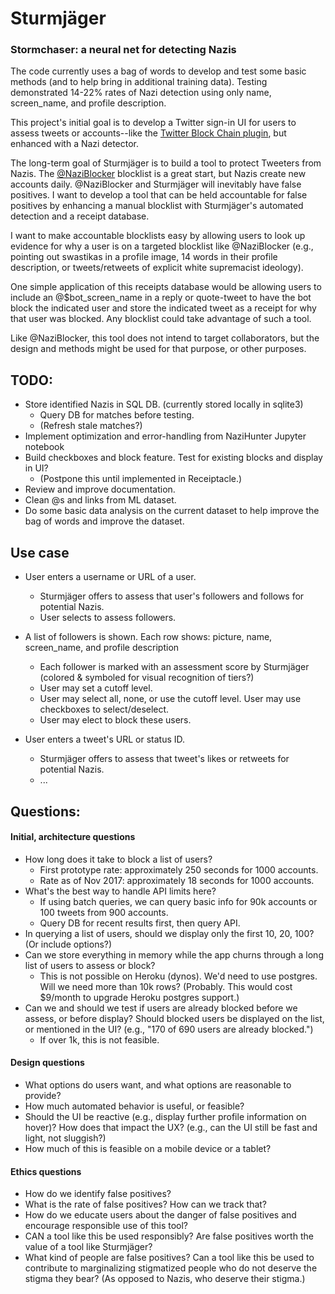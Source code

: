# Sturmjäger
### Stormchaser: a neural net for detecting Nazis

The code currently uses a bag of words to develop and test some basic methods (and to help bring in additional training data). Testing demonstrated 14-22% rates of Nazi detection using only name, screen_name, and profile description.

This project's initial goal is to develop a Twitter sign-in UI for users to assess tweets or accounts--like the [Twitter Block Chain plugin](https://github.com/satsukitv/twitter-block-chain), but enhanced with a Nazi detector.

The long-term goal of Sturmjäger is to build a tool to protect Tweeters from Nazis. The [@NaziBlocker](https://twitter.com/NaziBlocker) blocklist is a great start, but Nazis create new accounts daily. @NaziBlocker and Sturmjäger will inevitably have false positives. I want to develop a tool that can be held accountable for false positives by enhancing a manual blocklist with Sturmjäger's automated detection and a receipt database.

I want to make accountable blocklists easy by allowing users to look up evidence for why a user is on a targeted blocklist like @NaziBlocker (e.g., pointing out swastikas in a profile image, 14 words in their profile description, or tweets/retweets of explicit white supremacist ideology).

One simple application of this receipts database would be allowing users to include an @$bot_screen_name in a reply or quote-tweet to have the bot block the indicated user and store the indicated tweet as a receipt for why that user was blocked. Any blocklist could take advantage of such a tool.  

Like @NaziBlocker, this tool does not intend to target collaborators, but the design and methods might be used for that purpose, or other purposes. 

## TODO:
* Store identified Nazis in SQL DB. (currently stored locally in sqlite3)
  * Query DB for matches before testing.
  * (Refresh stale matches?)
* Implement optimization and error-handling from NaziHunter Jupyter notebook
* Build checkboxes and block feature. Test for existing blocks and display in UI?
  * (Postpone this until implemented in Receiptacle.)
* Review and improve documentation.
* Clean @s and links from ML dataset.
* Do some basic data analysis on the current dataset to help improve the bag of words and improve the dataset.

## Use case
* User enters a username or URL of a user.
  * Sturmjäger offers to assess that user's followers and follows for potential Nazis.
  * User selects to assess followers.
* A list of followers is shown. Each row shows: picture, name, screen_name, and profile description
  * Each follower is marked with an assessment score by Sturmjäger (colored & symboled for visual recognition of tiers?)
  * User may set a cutoff level.
  * User may select all, none, or use the cutoff level. User may use checkboxes to select/deselect.
  * User may elect to block these users.

* User enters a tweet's URL or status ID.
  * Sturmjäger offers to assess that tweet's likes or retweets for potential Nazis.
  * ...

## Questions:

#### Initial, architecture questions
* How long does it take to block a list of users?
  * First prototype rate: approximately 250 seconds for 1000 accounts.
  * Rate as of Nov 2017: approximately 18 seconds for 1000 accounts.
* What's the best way to handle API limits here?
  * If using batch queries, we can query basic info for 90k accounts or 100 tweets from 900 accounts.
  * Query DB for recent results first, then query API.
* In querying a list of users, should we display only the first 10, 20, 100? (Or include options?)
* Can we store everything in memory while the app churns through a long list of users to assess or block?
  * This is not possible on Heroku (dynos). We'd need to use postgres. Will we need more than 10k rows? (Probably. This would cost $9/month to upgrade Heroku postgres support.)
* Can we and should we test if users are already blocked before we assess, or before display? Should blocked users be displayed on the list, or mentioned in the UI? (e.g., "170 of 690 users are already blocked.")
  * If over 1k, this is not feasible.

#### Design questions
* What options do users want, and what options are reasonable to provide?
* How much automated behavior is useful, or feasible?
* Should the UI be reactive (e.g., display further profile information on hover)? How does that impact the UX? (e.g., can the UI still be fast and light, not sluggish?)
* How much of this is feasible on a mobile device or a tablet?

#### Ethics questions
* How do we identify false positives?
* What is the rate of false positives? How can we track that?
* How do we educate users about the danger of false positives and encourage responsible use of this tool?
* CAN a tool like this be used responsibly? Are false positives worth the value of a tool like Sturmjäger?
* What kind of people are false positives? Can a tool like this be used to contribute to marginalizing stigmatized people who do not deserve the stigma they bear? (As opposed to Nazis, who deserve their stigma.)
